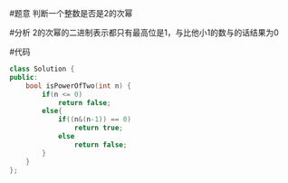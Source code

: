 #题意
判断一个整数是否是2的次幂

#分析
2的次幂的二进制表示都只有最高位是1，与比他小1的数与的话结果为0

#代码
```C++
class Solution {
public:
    bool isPowerOfTwo(int n) {
        if(n <= 0)
            return false;
        else{
            if((n&(n-1)) == 0)
                return true;
            else
                return false;
        }
    }
};
```
